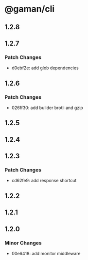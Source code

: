 # @gaman/cli

## 1.2.8

## 1.2.7

### Patch Changes

- d0ebf2e: add glob dependencies

## 1.2.6

### Patch Changes

- 026ff30: add builder brotli and gzip

## 1.2.5

## 1.2.4

## 1.2.3

### Patch Changes

- cd62fe9: add response shortcut

## 1.2.2

## 1.2.1

## 1.2.0

### Minor Changes

- 00e6418: add monitor middleware
